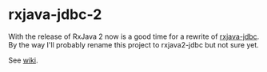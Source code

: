 # rxjava-jdbc-2

With the release of RxJava 2 now is a good time for a rewrite of [rxjava-jdbc](https://github.com/davidmoten/rxjava-jdbc). By the way I'll probably rename this project to rxjava2-jdbc but not sure yet.

See [wiki](https://github.com/davidmoten/rxjava-jdbc-2/wiki).
